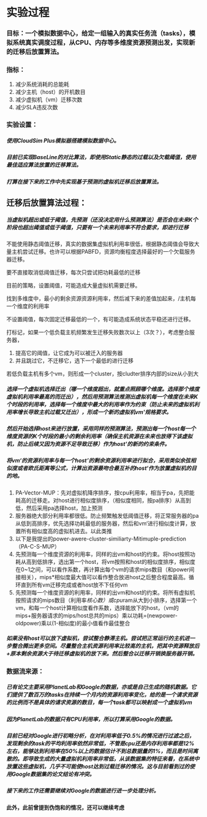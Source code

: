 # 实验过程

### 目标：一个模拟数据中心，给定一组输入的真实任务流（tasks），模拟系统真实调度过程，从CPU、内存等多维度资源预测出发，实现新的迁移后放置算法。

### 指标：

1. 减少系统消耗的总能耗
2. 减少主机（host）的开机数目
3. 减少虚拟机（vm）迁移次数
4. 减少SLA违反次数

### 实验设置：

##### 		使用CloudSim Plus模拟器搭建模拟数据中心。

##### 		目前已实现BaseLine的对比算法，即使用Static静态的过载以及欠载阈值，使用最佳适应算法放置的迁移算法。

##### 		打算在接下来的工作中先实现基于预测的虚拟机迁移后放置算法。

## 迁移后放置算法过程：

##### 		当虚拟机超出或低于阈值，先预测（还没决定用什么预测算法）是否会在未来K个阶段也超出阈值或低于阈值，只要有一个未来利用率不符合要求，即进行迁移



不能使用静态阈值迁移，真实的数据集虚拟机利用率很低，根据静态阈值会导致大量主机尝试迁移。也许可以根据PABFD，资源均衡程度选择最好的一个欠载服务器迁移。

要不直接取消低阈值迁移，每次只尝试把功耗最低的迁移

目前的策略，设置阈值，可能造成大量虚拟机需要迁移。

找到多维度中，最小的剩余资源资源利用率，然后减下来的差值加起来，/主机每一个维度的利用率

不设置阈值，每次固定迁移最低的一个，有可能造成系统状态平稳还进行迁移。

打标记，如果一个低负载主机频繁发生迁移失败数次以上（3次？），考虑整合服务器，

1. 提高它的阈值，让它成为可以被迁入的服务器
2. 并且跳过它，不迁移它，选下一个最低的进行迁移

若低负载主机有多个vm，则形成一个cluster，按cludter排序内部的size从小到大

##### 		选择一个虚拟机选择迁出（哪一个维度超出，就重点照顾哪个维度。选择那个维度虚拟机利用率最高的而迁出），然后用预测算法推测出虚拟机每一个维度在未来K个时段的利用率，选择每一个维度中最大的利用率作为约束（防止未来的虚拟机利用率增长导致主机过载又迁出），形成一个新的虚拟机vm'规格要求。

##### 		然后开始选择host来进行放置，采用同样的预测算法，预测出每一个host每一个维度资源的K个时段的最小的剩余利用率（确保主机资源在未来也放得下该虚拟机，防止后续又因为资源不足导致迁移）作为host'的新的约束条件。

##### 		将vm‘的资源利用率与每一个host’的剩余资源利用率进行拟合，采用类似余弦相似度或者欧氏距离等公式，计算出资源最吻合最互补的host‘作为放置虚拟机的目的地。

1. PA-Vector-MUP：先对虚拟机降序排序，按cpu利用率，相当于pa，先把能耗高的迁移走。对host进行相似度排序，（相似度相同，按pa排序）从高到低，然后采用pa选择host，加上预测
2. 服务器绝大部分利用率都很低。防止频繁触发低阈值迁移，将正常服务器的pa从低到高排序，优先选择功耗最低的服务器，然后和vm‘进行相似度计算，放置所有相似度高的虚拟机进去。以此类推
3. 以下是我提出的power-awere-cluster-similiarty-Mitimuple-prediction（PA-C-S-MUP）
4. 先预测每一个维度资源的利用率，同样的出vm和host的约束。将host按照功耗从高到低排序，选出第一个host，将vm按照和host的相似度排序，相似度在0~1之间，可以看作系数，再计算出每个vm的请求mips数目（和power间接相关），mips*相似度最大值可以看作整合放进host之后整合程度最高。循环直到所有vm迁移完成或者host放不下任何vm
5. 先预测每一个维度资源的利用率，同样的出vm和host的约束。将所有虚拟机按照请求的mips数目（利用率*核心数）或cpu*ram从大到小排序，选择第一个vm，和每一个host计算相似度看作系数，选择能放下的host，（vm的mips+服务器请求的mips/host总共的mips）乘以功耗=(newpower-oldpower)乘以(1-相似度)的最小值看作最佳整合

##### 如果没有host可以放下虚拟机，尝试整合静滞主机。尝试把正常运行的主机进一步整合腾出更多空间。尽量整合主机资源利用率比较高的主机，把其中资源释放后+原本剩余资源大于待迁移虚拟机的放下来。然后整合以迁移开销换服务器开销。

### 数据流来源：

##### 		已有论文主要采用PlanetLab和Google的数据，亦或是自己生成的随机数据。它们提供了数百万的tasks在持续一个月内的资源利用率变化，给的是一个请求资源的比例而不是具体的请求资源的数目，每一个task都可以映射成一个虚拟机vm

##### 		因为PlanetLab的数据只有CPU利用率，所以打算采用Google的数据。

##### 		目前已经对Google进行初略分析，在对利用率低于0.5%的情况进行过滤之后，发现剩余的task的平均利用率依然非常低，不管是cpu还是内存利用率都是12%左右，能够达到利用率在50%以上的数据估计不到总数据量的1%，而且是时间离散的。即导致生成的大量虚拟机利用率非常低，从该数据集的特征来看，在系统中放置这些虚拟机，几乎不可能使host达到过载迁移的情况。这与目前看到过的使用Google数据集的论文结论有冲突。

##### 		接下来的工作还需要继续对Google的数据进行进一步处理分析。



#### 此外，此前曾提到伪饱和的情况，还可以继续考虑

